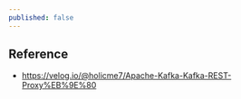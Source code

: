 ```yaml
---
published: false
---
```






## Reference

- <https://velog.io/@holicme7/Apache-Kafka-Kafka-REST-Proxy%EB%9E%80>